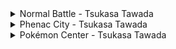 <details>
	<summary>Normal Battle - Tsukasa Tawada</summary>

Replaces regular Trainer battle music in all regions.

| **Asset** | **Location(s)** | **Game Audio** |
| --- | --- | --- |
| `0/297` | Trainer Battle | *Pokémon Colosseum* |
| `1/476` | Trainer Battle | *Pokémon Colosseum* |
| `2/1130` | Trainer Battle | *Pokémon Colosseum* |
| `3/1115` | Trainer Battle | *Pokémon Colosseum* |
| `4/1117` | Trainer Battle | *Pokémon Colosseum* |
</details>

<details>
	<summary>Phenac City - Tsukasa Tawada</summary>

Replaces bike theme music in all regions.
| **Asset** | **Location(s)** | **Game Audio** |
| --- | --- | --- |
| `0/282` | Bike Theme | *Pokémon Colosseum* |
| `1/403` | Bike Theme | *Pokémon Colosseum* |
| `2/1012` | Bike Theme | *Pokémon Colosseum* |
| `3/1152` | Bike Theme | *Pokémon Colosseum* |
| `4/1013` | Bike Theme | *Pokémon Colosseum* |
</details>

<details>
	<summary>Pokémon Center - Tsukasa Tawada</summary>

Replaces Pokémon center music in all regions.
| **Asset** | **Location(s)** | **Game Audio** |
| --- | --- | --- |
| `0/303` | Pokémon Center | *Pokémon Colosseum* |
| `1/400` | Pokémon Center | *Pokémon Colosseum* |
| `2/1060` | Pokémon Center | *Pokémon Colosseum* |
| `3/1085, 3/1086` | Pokémon Center | *Pokémon Colosseum* |
| `4/1063` | Pokémon Center | *Pokémon Colosseum* |

</details>